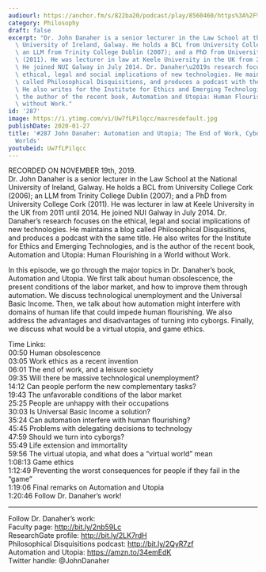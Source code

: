 ```yaml
---
audiourl: https://anchor.fm/s/822ba20/podcast/play/8560460/https%3A%2F%2Fd3ctxlq1ktw2nl.cloudfront.net%2Fproduction%2F2019-10-20%2F34980330-44100-2-a3f5cbb9dcfac.m4a
category: Philosophy
draft: false
excerpt: "Dr. John Danaher is a senior lecturer in the Law School at the National\
  \ University of Ireland, Galway. He holds a BCL from University College Cork (2006);\
  \ an LLM from Trinity College Dublin (2007); and a PhD from University College Cork\
  \ (2011). He was lecturer in law at Keele University in the UK from 2011 until 2014.\
  \ He joined NUI Galway in July 2014. Dr. Danaher\u2019s research focuses on the\
  \ ethical, legal and social implications of new technologies. He maintains a blog\
  \ called Philosophical Disquisitions, and produces a podcast with the same title.\
  \ He also writes for the Institute for Ethics and Emerging Technologies, and is\
  \ the author of the recent book, Automation and Utopia: Human Flourishing in a World\
  \ without Work."
id: '287'
image: https://i.ytimg.com/vi/Uw7fLPilqcc/maxresdefault.jpg
publishDate: 2020-01-27
title: '#287 John Danaher: Automation and Utopia; The End of Work, Cyborgs, And Virtual
  Worlds'
youtubeid: Uw7fLPilqcc
---
```

<div class="timelinks">

RECORDED ON NOVEMBER 19th, 2019.  
Dr. John Danaher is a senior lecturer in the Law School at the National University of Ireland, Galway. He holds a BCL from University College Cork (2006); an LLM from Trinity College Dublin (2007); and a PhD from University College Cork (2011). He was lecturer in law at Keele University in the UK from 2011 until 2014. He joined NUI Galway in July 2014. Dr. Danaher’s research focuses on the ethical, legal and social implications of new technologies. He maintains a blog called Philosophical Disquisitions, and produces a podcast with the same title. He also writes for the Institute for Ethics and Emerging Technologies, and is the author of the recent book, Automation and Utopia: Human Flourishing in a World without Work.

In this episode, we go through the major topics in Dr. Danaher’s book, Automation and Utopia. We first talk about human obsolescence, the present conditions of the labor market, and how to improve them through automation. We discuss technological unemployment and the Universal Basic Income. Then, we talk about how automation might interfere with domains of human life that could impede human flourishing. We also address the advantages and disadvantages of turning into cyborgs. Finally, we discuss what would be a virtual utopia, and game ethics.

Time Links:  
<time>00:50</time> Human obsolescence   
<time>03:05</time> Work ethics as a recent invention  
<time>06:01</time> The end of work, and a leisure society  
<time>09:35</time> Will there be massive technological unemployment?  
<time>14:12</time> Can people perform the new complementary tasks?  
<time>19:43</time> The unfavorable conditions of the labor market  
<time>25:25</time> People are unhappy with their occupations  
<time>30:03</time> Is Universal Basic Income a solution?  
<time>35:24</time> Can automation interfere with human flourishing?  
<time>45:45</time> Problems with delegating decisions to technology  
<time>47:59</time> Should we turn into cyborgs?  
<time>55:49</time> Life extension and immortality  
<time>59:56</time> The virtual utopia, and what does a “virtual world” mean  
<time>1:08:13</time> Game ethics  
<time>1:12:49</time> Preventing the worst consequences for people if they fail in the “game”  
<time>1:19:06</time> Final remarks on Automation and Utopia  
<time>1:20:46</time> Follow Dr. Danaher’s work!

---

Follow Dr. Danaher’s work:  
Faculty page: http://bit.ly/2nb59Lc  
ResearchGate profile: http://bit.ly/2LK7rdH  
Philosophical Disquisitions podcast: http://bit.ly/2QyR7zf  
Automation and Utopia: https://amzn.to/34emEdK  
Twitter handle: @JohnDanaher
</div>

